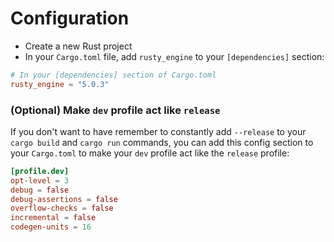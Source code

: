 # Configuration

- Create a new Rust project
- In your `Cargo.toml` file, add `rusty_engine` to your `[dependencies]` section:

```toml
# In your [dependencies] section of Cargo.toml
rusty_engine = "5.0.3"
```

### (Optional) Make `dev` profile act like `release`

If you don't want to have remember to constantly add `--release` to your `cargo build` and `cargo run` commands, you can add this config section to your `Cargo.toml` to make your `dev` profile act like the `release` profile:

```toml
[profile.dev]
opt-level = 3
debug = false
debug-assertions = false
overflow-checks = false
incremental = false
codegen-units = 16
```
